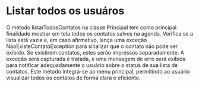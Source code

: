 
# Listar todos os usuáros

O método listarTodosContatos na classe Principal tem como principal finalidade mostrar em tela todos os contatos salvos na agenda.
Verifica se a lista está vazia e, em caso afirmativo, lança uma exceção NaoExisteContatoException para sinalizar que o contato não pode ser exibido.
Se existirem contatos, estes serão impressos separadamente.
A exceção será capturada e tratada, e uma mensagem de erro será exibida para notificar adequadamente o usuário  sobre o status de sua lista de contatos.
Este método integra-se ao menu principal, permitindo ao usuário visualizar todos os contatos de forma clara e eficiente.



